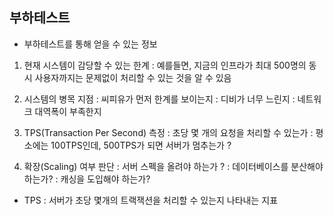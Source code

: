 ## 부하테스트

- 부하테스트를 통해 얻을 수 있는 정보
1. 현재 시스템이 감당할 수 있는 한계
: 예를들면, 지금의 인프라가 최대 500명의 동시 사용자까지는 문제없이 처리할 수 있는 것을 알 수 있음

2. 시스템의 병목 지점
: 씨피유가 먼저 한계를 보이는지
: 디비가 너무 느린지
: 네트워크 대역폭이 부족한지

3. TPS(Transaction Per Second) 측정
: 초당 몇 개의 요청을 처리할 수 있는가
: 평소에는 100TPS인데, 500TPS가 되면 서버가 멈추는가 ? 

4. 확장(Scaling) 여부 판단
: 서버 스펙을 올려야 하는가 ? 
: 데이터베이스를 분산해야 하는가?
: 캐싱을 도입해야 하는가? 

- TPS
: 서버가 초당 몇개의 트랙잭션을 처리할 수 있는지 나타내는 지표

